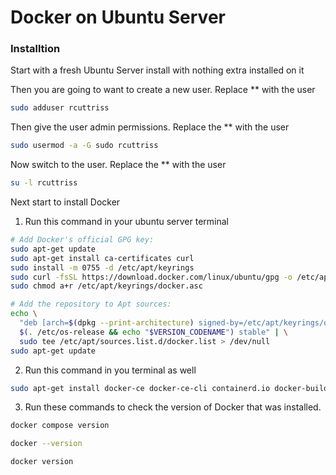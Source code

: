 # Docker on Ubuntu Server

### Installtion

Start with a fresh Ubuntu Server install with nothing extra installed on it

Then you are going to want to create a new user. Replace ** with the user
```bash
sudo adduser rcuttriss
```

Then give the user admin permissions. Replace the ** with the user
```bash
sudo usermod -a -G sudo rcuttriss
```

Now switch to the user. Replace the ** with the user
```bash
su -l rcuttriss
```


Next start to install Docker

1. Run this command in your ubuntu server terminal

```bash
# Add Docker's official GPG key:
sudo apt-get update
sudo apt-get install ca-certificates curl
sudo install -m 0755 -d /etc/apt/keyrings
sudo curl -fsSL https://download.docker.com/linux/ubuntu/gpg -o /etc/apt/keyrings/docker.asc
sudo chmod a+r /etc/apt/keyrings/docker.asc

# Add the repository to Apt sources:
echo \
  "deb [arch=$(dpkg --print-architecture) signed-by=/etc/apt/keyrings/docker.asc] https://download.docker.com/linux/ubuntu \
  $(. /etc/os-release && echo "$VERSION_CODENAME") stable" | \
  sudo tee /etc/apt/sources.list.d/docker.list > /dev/null
sudo apt-get update
```

2. Run this command in you terminal as well

```bash
sudo apt-get install docker-ce docker-ce-cli containerd.io docker-buildx-plugin docker-compose-plugin
```

3. Run these commands to check the version of Docker that was installed.
```bash
docker compose version
```
```bash
docker --version
```
```bash
docker version
```

